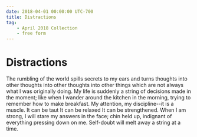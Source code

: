 ```yaml
---
date: 2018-04-01 00:00:00 UTC-700
title: Distractions
tag:
    - April 2018 Collection
    - free form
---
```


# Distractions

The rumbling of the world spills secrets to
my ears and turns thoughts
into other thoughts
into other thoughts
into other things which are not always
what I was originally doing.
My life is suddenly a string of decisions made
in the moment; like when I wander around 
the kitchen in the morning, trying
to remember
how to 
make 
breakfast.
My attention, my discipline--it is a muscle.
It can be taut
It can be relaxed
It can be strengthened.
When I am strong, I will stare
my answers in the face;
chin held up, indignant of everything pressing down on me.
Self-doubt will melt away
a string at a time.

